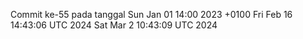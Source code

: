 Commit ke-55 pada tanggal Sun Jan 01 14:00 2023 +0100
Fri Feb 16 14:43:06 UTC 2024
Sat Mar  2 10:43:09 UTC 2024
